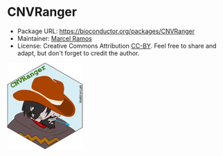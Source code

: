 # CNVRanger

* Package URL: https://bioconductor.org/packages/CNVRanger
* Maintainer: [Marcel Ramos](https://github.com/LiNk-NY)
* License: Creative Commons Attribution [CC-BY][1]. Feel free to share and
adapt, but don't forget to credit the author.

[1]: https://creativecommons.org/licenses/by/2.0/

<p align = "left">
<img src="CNVRanger.png" height = "200" />
</p>

